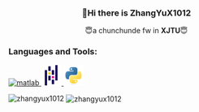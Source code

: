 ### <center>  🥰Hi there is ZhangYuX1012 </center>
<center> 😇a chunchunde fw in <strong>XJTU</strong>😇 </center>

<h3 align="left">Languages and Tools:</h3>
<p align="left"> <a href="https://www.mathworks.com/" target="_blank" rel="noreferrer"> <img src="https://upload.wikimedia.org/wikipedia/commons/2/21/Matlab_Logo.png" alt="matlab" width="40" height="40"/> </a> <a href="https://pandas.pydata.org/" target="_blank" rel="noreferrer"> <img src="https://raw.githubusercontent.com/devicons/devicon/2ae2a900d2f041da66e950e4d48052658d850630/icons/pandas/pandas-original.svg" alt="pandas" width="40" height="40"/> </a> <a href="https://www.python.org" target="_blank" rel="noreferrer"> <img src="https://raw.githubusercontent.com/devicons/devicon/master/icons/python/python-original.svg" alt="python" width="40" height="40"/> </a> </p>

<p><img align="left" src="https://github-readme-stats.vercel.app/api/top-langs?username=zhangyux1012&show_icons=true&locale=en&layout=compact" alt="zhangyux1012" /></p>

<p>&nbsp;<img align="center" src="https://github-readme-stats.vercel.app/api?username=zhangyux1012&show_icons=true&locale=en" alt="zhangyux1012" /></p>
